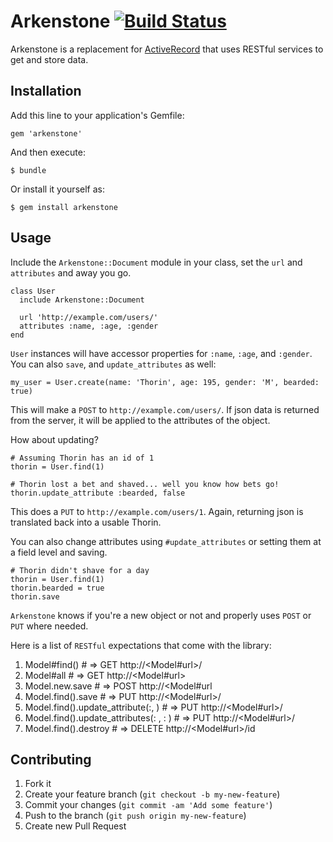 # Arkenstone [![Build Status](https://travis-ci.org/RevSpringPhoenix/arkenstone.png?branch=master)](https://travis-ci.org/RevSpringPhoenix/arkenstone)

Arkenstone is a replacement for [ActiveRecord](http://api.rubyonrails.org/classes/ActiveRecord/Base.html) that uses RESTful services to get and store data.

## Installation

Add this line to your application's Gemfile:

    gem 'arkenstone'

And then execute:

    $ bundle

Or install it yourself as:

    $ gem install arkenstone

## Usage

Include the `Arkenstone::Document` module in your class, set the `url` and `attributes` and away you go.

    class User
      include Arkenstone::Document

      url 'http://example.com/users/'
      attributes :name, :age, :gender
    end

`User` instances will have accessor properties for `:name`, `:age`, and `:gender`. You can also `save`, and `update_attributes` as well:

    my_user = User.create(name: 'Thorin', age: 195, gender: 'M', bearded: true)

This will make a `POST` to `http://example.com/users/`. If json data is returned from the server, it will be applied to the attributes of the object.

How about updating?

    # Assuming Thorin has an id of 1
    thorin = User.find(1)

    # Thorin lost a bet and shaved... well you know how bets go!
    thorin.update_attribute :bearded, false

This does a `PUT` to `http://example.com/users/1`. Again, returning json is translated back into a usable Thorin.

You can also change attributes using `#update_attributes` or setting them at a field level and saving.

    # Thorin didn't shave for a day
    thorin = User.find(1)
    thorin.bearded = true
    thorin.save

`Arkenstone` knows if you're a new object or not and properly uses `POST` or `PUT` where needed.

Here is a list of `RESTful` expectations that come with the library:

1. Model#find(<id>) # => GET http://<Model#url>/<id>
1. Model#all # => GET http://<Model#url>
1. Model.new.save # => POST http://<Model#url
1. Model.find(<id>).save # => PUT http://<Model#url>/<id>
1. Model.find(<id>).update_attribute(:<attribute>, <value>) # => PUT http://<Model#url>/<id>
1. Model.find(<id>).update_attributes(<attribute1>: <value1>, <attribute2>: <value2>) # => PUT http://<Model#url>/<id>
1. Model.find(<id>).destroy # => DELETE http://<Model#url>/id

## Contributing

1. Fork it
2. Create your feature branch (`git checkout -b my-new-feature`)
3. Commit your changes (`git commit -am 'Add some feature'`)
4. Push to the branch (`git push origin my-new-feature`)
5. Create new Pull Request
